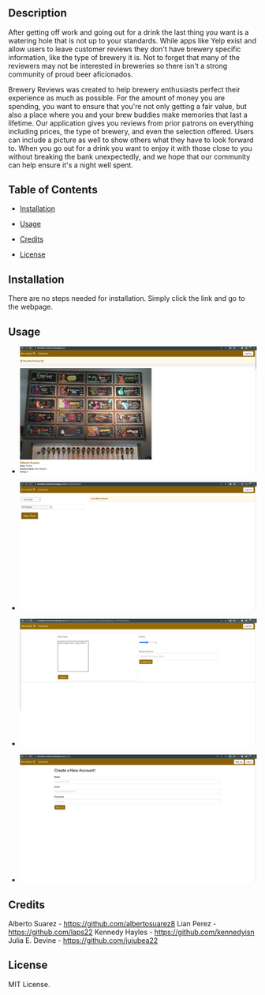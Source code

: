 # <Brewery-Reviews>

## Description

After getting off work and going out for a drink the last thing you want is a watering hole that is not up to your standards. While apps like Yelp exist and allow users to leave customer reviews they don't have brewery specific information, like the type of brewery it is. Not to forget that many of the reviewers may not be interested in breweries so there isn't a strong community of proud beer aficionados.

Brewery Reviews was created to help brewery enthusiasts perfect their experience as much as possible. For the amount of money you are spending, you want to ensure that you're not only getting a fair value, but also a place where you and your brew buddies make memories that last a lifetime.
Our application gives you reviews from prior patrons on everything including prices, the type of brewery, and even the selection offered. Users can include a picture as well to show others what they have to look forward to. When you go out for a drink you want to enjoy it with those close to you without breaking the bank unexpectedly, and we hope that our community can help ensure it's a night well spent.
 

## Table of Contents

- [Installation](#installation)

- [Usage](#usage)

- [Credits](#credits)

- [License](#license)

## Installation

There are no steps needed for installation. Simply click the link and go to the webpage.

## Usage

- ![To view past reviews from brewery review members simply click the "Brew Buddy" and you will have a feed of prior reviews from other users including a photo and even star rating 1-5.](./Assets/Screen%20Shot%202023-01-30%20at%209.28.49%20PM.png)

- ![If you would like to leave a review simply click "Dashboard" in the dashboard and you will be taken to a webpage where you can then select the state that your desired bar is located in. After that another dropdown will populate with bar names from that state. ](./Assets/Screen%20Shot%202023-01-30%20at%209.27.14%20PM.png)

- ![Once you have selected both your state and brewery name click the "Create Post" button to be redirected to a page where you can leave your review and even submit an image for it as well.](./Assets/Screen%20Shot%202023-01-30%20at%209.27.38%20PM.png)

- ![To create a post you must first login to your account. To do that click on the "Login" button located to the far right of the dashboard and you will be directed to the appropriate page. If you don't already have an account simply sign up by providing your name, an email, and password.](./Assets/Screen%20Shot%202023-01-30%20at%209.34.34%20PM.png)

## Credits

Alberto Suarez - https://github.com/albertosuarez8
Lian Perez - https://github.com/laps22
Kennedy Hayles - https://github.com/kennedyisn
Julia E. Devine - https://github.com/jujubea22

## License

MIT License.

